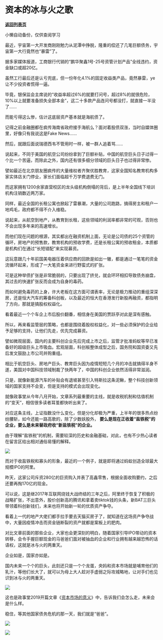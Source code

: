 # 资本的冰与火之歌

[**返回列表页**](/gzh/政事堂2019)

小懒自动备份，仅供查阅学习

最近，宇宙第一大开发商刚刚勉力从泥潭中挣脱，隆重的偿还了几笔巨额债务，宇宙第一大行竟然也“暴雷”了。  

  

据多家媒体报道，工商银行代销的“鹏华聚鑫1号-25号资管计划产品”全线违约，资金缺口或超20亿。

  

虽然工行最后还是认亏兜底，但一份年化4.1%的固定收益类产品，竟然暴雷，ye 让不少投资者慌得一逼。

  

毕竟，银保监会主席说的“收益率超过6%的就要打问号，超过8%的就很危险，10%以上就要准备损失全部本金”，这二十多款产品连问号都没打，就直接一半没了......

  

而能亏得这么惨，估计这底层资产基本就是海航债了。

  

记得之前金融圈都在疯传海南省政府接手海航么？面对着股债双涨，当时自媒体圈里，好像只有我说这是Fake News......

  

然后，就跟后面说瑞德西韦不管用时一样，被一群人追着骂......

  

说起来，不同于美国的航空公司纷纷拿到了巨额补贴，中国的航空巨头日子过得一个比一个苦逼，而除此之外，国内还有很多细分领域的巨头日子也过得非常惨。

  

譬如最近在北京朋友圈疯传的大量维权者齐聚优胜教育，这家全国知名教育机构多家实体店关门停业，家长们面临超千万学费退费无门。

  

而这家拥有1200余家直营校区的龙头级机构倒塌的背后，是上半年全国线下培训机构注销数近两万家。

  

同样，最近全国的长租公寓也掀起了雷暴潮，大量的公司跑路，搞得房主和租户一地鸡毛，政府都不得不介入维稳。

  

说起来，从航空到地产，从教育到长租，这些领域的利润率都非常的可观，否则也不会出现多年来的高速增长。  

  

而他们现在问题的根源，其实都出在融资机制上面，无论是公司债的25个资管的循环，房地产的预售款，教育机构的预收学费，还是长租公寓的预收租金，本质都是机构们在通过“长短错配”来实现募资。

  

这玩意跟几十年前国美电器压着供应商的回款是如出一辙，都是通过一笔笔的资金流循环起来，形成了一大笔资金来进行野蛮式的扩张。

  

可是这种举债扩张是非常脆弱的，只要出现了挤兑，就会环环相扣导致债务崩盘，其过去的快速扩张反而会成为自身的毒药。

  

而如何避免毒药的上身，许大老板在这方面可谓表率，无论是极力推动的重组深深房，还是恒大汽车的筹备科创板，以及最近的恒大在香港发行新股再融资，都指明了方向，那就是搞股权权益化。  

  

看着最近一个个车企上市后股价翻番，相信身在美国的贾跃亭对此是深有感触。

  

所以，再来看监管层的策略，也都是围绕着股权权益化，对一些必须保护的企业给予足够的支持，让他们先走，优先完成募资。

  

譬如微观层面，国内的主要科创企业先后完成上市之后，监管才批准蚂蚁等早已准备好的超级巨头上市吸血。宏观层面，科创板整体成型之后，国务院和国资委又先后发文鼓励上市公司并购重组。  

  

相比于航空巨头、房地产巨头、教育巨头因为疫情短短几个月的冲击就搞得半身不遂，美国对中国科技领域制裁了快两年了，中国的科创企业依然活得非常滋润。

  

只是，就像新能源汽车的补贴会有退坡甚至引入特斯拉这条泥鳅，整个科技创新领域的国家支持不会变，但是支持的模式会出现变化。

  

就像政事堂从今年八月开始，文章系列最重要的主线，就是收税机制和估值机制的“变天”，相信很多读者耳茧都快听出来了。

  

对应这条主线，上证指数没什么变化，但是分化却极为严重，上半年的很多热点纷纷腰斩，如今还能一路高歌的，除了少数妖股外，
**要么是现在正收着“盐铁税”的企业，要么是未来替政府收“新盐铁税”的企业。**

  

由于理解“盐铁税”的机制，需要较深的历史和金融基础，对此，也有不少热心读者在留言区给出相对通俗易懂的解释。

  

![](https://mmbiz.qpic.cn/mmbiz_png/zyEYFkZWMFj1BMzvMbE12pVDsDfmFCGHYsTJ9hLoPscfgs5Bg72aZialIt4SUIfeiccibeCfuTdga69GmYibMFYjqg/640?wx_fmt=png)

  

而对于收盐铁税和寡头的形象，最近的一个例子，就是即将通过蚂蚁创造全球最大规模IPO的阿里。

  

昨天，这家公司斥资280亿的巨资购入并表了高鑫零售，根据全面收购要约，之后还要再掏170亿的现金。

  

可以说，这是继2017年互联网烧钱大战终结的三年之后，阿里终于恢复了积极的战略扩张，不出意外，股价创新高的腾讯和拿着卖tiktok钱的头条，新BAT三巨头带领着科创新钱们，未来也将开始新一轮的优质资产争夺。

  

看着上一代的地产大佬们都手拉手要去天猫买房子了，就知道在这场资产争夺战中，大量因疫情冲击而资金链断裂的资产就都是案板上的肥肉。

  

对比文章前面的那些企业，大家也会更深刻的明白，随着国家引导IPO带动的资本转移，会令手握巨额现金的马爸爸们面对被抽血的企业和行业拥有越来越恐怖的话语权，这就是冰与火的两重天。

  

企业如是，国家亦如是。

  

国内未来一个个的巨头，此刻还只是一个个龙蛋，央妈和资本市场就是哺育他们的乳汁，等他们长大了，就可以为母上大人趁对手虚弱之际攻城略地，让对手们也见识到冰与火的两重天。

  

![](https://mmbiz.qpic.cn/mmbiz_jpg/rxhS23yu8cNK518zfoWFFh0yicNliaMftiaMUbRRXvWV0JhF2vFwy3KqKW1iaD11jU7kaN8skWtcMSmshVln2Yj8kw/640?wx_fmt=jpeg)

  

这也是政事堂2019开篇文章《[资本市场的意义](http://mp.weixin.qq.com/s?__biz=MzAwMzU1ODAwOQ==&mid=2650330385&idx=1&sn=46bc8b2392625aeda0917a581b1ea8f0&chksm=83352a07b442a311580da38b278498466bf71f0d10a29d80d4664142dc40e58996b7b7d52285&scene=21#wechat_redirect)》中，告诉我们会怎么走，未来会是什么样。

  

稳住，等其他国家债务危机的那一天，我们就是“爸爸”。  

  

![](https://mmbiz.qpic.cn/mmbiz_jpg/rxhS23yu8cNK518zfoWFFh0yicNliaMftiaU3VqLFebZ6cUAFLnpgVcot83vbpjVYFaUe09J5gstTrdjYaOhVBPkw/640?wx_fmt=jpeg)

  

![](https://mmbiz.qpic.cn/mmbiz_jpg/rxhS23yu8cPp0iaKAfe0ZsWfgGcY72o9Nror8TicrtnlDsqzY7y4Kum4fM3X0FMEGlbvm9HvZUiaETSnLt4DHNLbQ/640?wx_fmt=jpeg)

